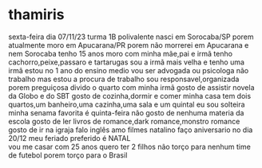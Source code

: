 # thamiris
sexta-feira dia  07/11/23 turma 1B polivalente 
nasci em Sorocaba/SP
porem atualmente moro em Apucarana/PR
porem não morrerei em Apucarana e nem Sorocaba
tenho 15 anos 
moro com minha mãe,pai e irmã
tenho cachorro,peixe,passaro e tartarugas 
sou a irmã mais velha e tenho uma irmã
estou no 1 ano do ensino medio 
vou ser advogada ou psicologa 
não trabalho mas estou a procura de trabalho 
sou responsavel,organizada porem preguiçosa
divido o quarto com minha irmã
gosto de assistir novela da Globo e do SBT
gosto de cozinha,dormir e comer
minha casa tem dois quartos,um banheiro,uma cazinha,uma sala e um quintal 
eu sou solteira 
minha senama favorita é quinta-feira 
não gosto de nenhuma materia da escola 
gosto de ler livros de romance,dark romance,monstro romance 
gosto de ir na igraja 
falo inglês 
amo filmes natalino 
faço aniversario no dia 20/12
meu feriado preferido é NATAL  
vou me casar com 25 anos 
quero ter 2 filhos 
não torço para nenhum time de futebol porem torço para o Brasil 
